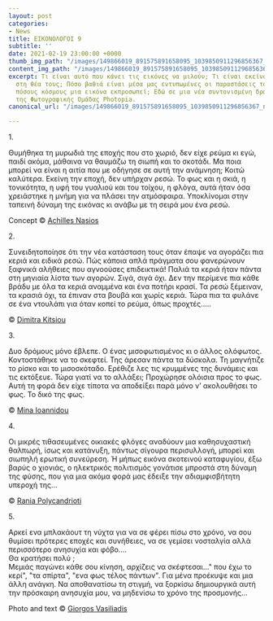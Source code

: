 ```yaml
---
layout: post
categories:
- News
title: ΕΙΚΟΝΟΛΟΓΟΙ 9
subtitle: ''
date: 2021-02-19 23:00:00 +0000
thumb_img_path: "/images/149866019_891575891658095_1039850911296856367_n.jpg"
content_img_path: "/images/149866019_891575891658095_1039850911296856367_n.jpg"
excerpt: Τι είναι αυτό που κάνει τις εικόνες να μιλούν; Τι είναι εκείνο που γεννιέται
  στη θέα τους; Πόσο βαθιά είναι μέσα μας εντυπωμένες οι παραστάσεις του κόσμου και
  πόσους κόσμους μια εικόνα εκπροσωπεί; Εδώ σε μια νέα συντονισμένη δράση με μέλη
  της Φωτογραφικής Ομάδας Photopia.
canonical_url: "/images/149866019_891575891658095_1039850911296856367_n.jpg"

---
```

1\.

Θυμήθηκα τη μυρωδιά της εποχής που στο χωριό, δεν είχε ρεύμα κι εγώ, παιδί ακόμα, μάθαινα να θαυμάζω τη σιωπή και το σκοτάδι. Μα ποια μπορεί να είναι η αιτία που με οδήγησε σε αυτή την ανάμνηση; Κοιτώ καλύτερα. Εκείνη την εποχή, δεν υπήρχαν ρεσώ. Το φως και η σκιά, η τονικότητα, η υφή του γυαλιού και του τοίχου, η φλόγα, αυτά ήταν όσα χρειάστηκε η μνήμη για να πλάσει την ατμόσφαιρα. Υποκλίνομαι στην ταπεινή δύναμη της εικόνας κι ανάβω με τη σειρά μου ένα ρεσώ.

Concept © <a href="https://anikon.org/" target="blank">Achilles Nasios</a>  
  
2\.

Συνειδητοποίησε ότι την νέα κατάσταση τους όταν έπαψε να αγοράζει πια κεριά και ειδικά ρεσώ. Πώς κάποια απλά πράγματα σου φανερώνουν ξαφνικά αλήθειες που αγνοούσες επιδεικτικά! Παλιά τα κεριά ήταν πάντα στη μηνιαία λίστα των αγορών. Σιγά, σιγά όχι. Δεν την περίμενε πια κάθε βράδυ με όλα τα κεριά αναμμένα και ένα ποτήρι κρασί. Τα ρεσώ ξέμειναν, τα κρασιά όχι, τα έπιναν στα βουβά και χωρίς κεριά. Τώρα πια τα φυλάνε σε ένα ντουλάπι για όταν κοπεί το ρεύμα, όπως προχτές…..

© <a href="https://www.facebook.com/dimitra.kitsiou" target="blank"> Dimitra Kitsiou</a>

3\.

Δυο δρόμους μόνο έβλεπε. Ο ένας μισοφωτισμένος κι ο άλλος ολόφωτος. Κοντοστάθηκε να το σκεφτεί. Της άρεσαν πάντα τα δύσκολα. Τη μαγνήτιζε το ρίσκο και το μισοσκόταδο. Ερέθιζε λες τις κρυμμένες της δυνάμεις και τις εκτόξευε. Τώρα γιατί να το αλλάξει; Προχώρησε ολόισια προς το φως. Αυτή τη φορά δεν είχε τίποτα να αποδείξει παρά μόνο ν’ ακολουθήσει το φως. Το δικό της φως.

© <a href="https://www.facebook.com/mina.ioannidou.58" target="blank"> Mina Ioannidou </a>

4\.

Οι μικρές τιθασευμένες οικιακές φλόγες αναδύουν μια καθησυχαστική θαλπωρή, ίσως και κατάνυξη, πάντως σίγουρα περισυλλογή, μπορεί και σιωπηλή ερωτική συνεύρεση. Ή μήπως εικόνα σκοτεινού καταφυγίου, έξω βαρύς ο χιονιάς, ο ηλεκτρικός πολιτισμός γονάτισε μπροστά στη δύναμη της φύσης, που για μια ακόμα φορά μας έδειξε την αδιαμφισβήτητη υπεροχή της...

© <a href="https://www.facebook.com/profile.php?id=100008460452394" target="blank"> Rania Polycandrioti</a>  
  
5\.

Αρκεί ενα μπλακάουτ τη νύχτα για να σε φέρει πίσω στο χρόνο, να σου θυμίσει πρότερες εποχές και συνήθειες, να σε γεμίσει νοσταλγία αλλά περισσότερο ανησυχία και φόβο....  
Θα κρατήσει πολύ ;  
Μεμιάς παγώνει κάθε σου κίνηση, αρχίζεις να σκέφτεσαι..." που έχω το κερί", "τα σπίρτα", "ενα φως τέλος πάντων". Για μένα προέκυψε και μια άλλη ανάγκη. Να αποθανατίσω τη στιγμή, να ξορκίσω δημιουργικά αυτή την πρόσκαιρη ανησυχία μου, να μηδενίσω το χρόνο της προσμονής...

Photo and text © <a href="https://www.facebook.com/gvasiliadis" target="blank"> Giorgos Vasiliadis</a>